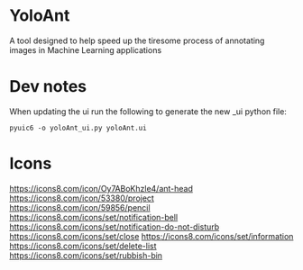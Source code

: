 # YoloAnt
A tool designed to help speed up the tiresome process of annotating images in Machine Learning applications

# Dev notes
When updating the ui run the following to generate the new _ui python file: 
``` 
pyuic6 -o yoloAnt_ui.py yoloAnt.ui
```

# Icons
https://icons8.com/icon/Oy7ABoKhzle4/ant-head
https://icons8.com/icon/53380/project
https://icons8.com/icon/59856/pencil
https://icons8.com/icons/set/notification-bell
https://icons8.com/icons/set/notification-do-not-disturb
https://icons8.com/icons/set/close
https://icons8.com/icons/set/information
https://icons8.com/icons/set/delete-list
https://icons8.com/icons/set/rubbish-bin

